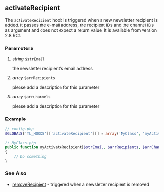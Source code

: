 activateRecipient
-----------------

The ```activateRecipient``` hook is triggered when a new newsletter recipient is added. It passes the e-mail address, the recipient IDs and the channel IDs as argument and does not expect a return value. It is available from version 2.8.RC1.


### Parameters ###

1. *string* ```$strEmail```

	the newsletter recipient's email address

2. *array* ```$arrRecipients```

	<span class="undocumented">please add a description for this parameter</span>

3. *array* ```$arrChannels```

	<span class="undocumented">please add a description for this parameter</span>


### Example ###

```php
// config.php
$GLOBALS['TL_HOOKS']['activateRecipient'][] = array('MyClass', 'myActivateRecipient');
 
// MyClass.php
public function myActivateRecipient($strEmail, $arrRecipients, $arrChannels)
{
    // Do something
}
``` 


### See Also ###

- [removeRecipient](removeRecipient.md) - triggered when a newsletter recipient is removed